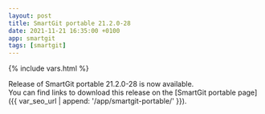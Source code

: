 ```yaml
---
layout: post
title: SmartGit portable 21.2.0-28
date: 2021-11-21 16:35:00 +0100
app: smartgit
tags: [smartgit]
---
```

{% include vars.html %}

Release of SmartGit portable 21.2.0-28 is now available.<br />
You can find links to download this release on the [SmartGit portable page]({{ var_seo_url | append: '/app/smartgit-portable/' }}).

